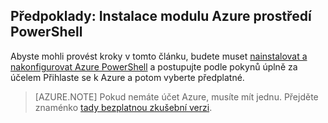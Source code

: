 ## <a name="prerequisite-install-the-azure-powershell-module"></a>Předpoklady: Instalace modulu Azure prostředí PowerShell
Abyste mohli provést kroky v tomto článku, budete muset [nainstalovat a nakonfigurovat Azure PowerShell](../articles/powershell-install-configure.md) a postupujte podle pokynů úplně za účelem Přihlaste se k Azure a potom vyberte předplatné.

> [AZURE.NOTE] Pokud nemáte účet Azure, musíte mít jednu. Přejděte znaménko [tady bezplatnou zkušební verzi](../articles/active-directory/sign-up-organization.md). 